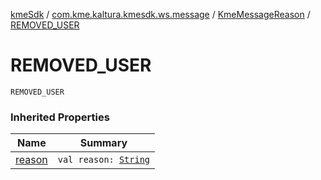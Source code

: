 [kmeSdk](../../index.md) / [com.kme.kaltura.kmesdk.ws.message](../index.md) / [KmeMessageReason](index.md) / [REMOVED_USER](./-r-e-m-o-v-e-d_-u-s-e-r.md)

# REMOVED_USER

`REMOVED_USER`

### Inherited Properties

| Name | Summary |
|---|---|
| [reason](reason.md) | `val reason: `[`String`](https://kotlinlang.org/api/latest/jvm/stdlib/kotlin/-string/index.html) |
